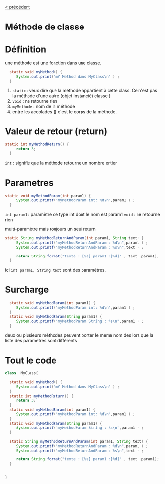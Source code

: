 [< précédent](../README.md)

# Méthode de classe

# Définition

une méthode est une fonction dans une classe.

```java
  static void myMethod() {
     System.out.print("mY Method dans MyClass\n" ) ;
  }
```

1. `static` : veux dire que la méthode appartient à cette class. Ce n'est pas la méthode d'une autre (objet instancié) classe )
1. `void` : ne retourne rien
1. `myMethode` : nom de la méthode
1. entre les accolades {} c'est le corps de la méthode.

# Valeur de retour (return)

```java
static int myMethodReturn() {
     return 3;
  }
```

`int` : signifie que la méthode retourne un nombre entier

# Parametres

```java
static void myMethodParam(int param1) {
     System.out.printf("myMethodParam int: %d\n",param1 ) ;
  }
```

`int param1` : paramètre de type int dont le nom est param1
`void` : ne retourne rien

multi-paramètre mais toujours un seul return

```java
static String myMethodReturnAndParam(int param1, String text) {
     System.out.printf("myMethodReturnAndParam : %d\n",param1 ) ;
     System.out.printf("myMethodReturnAndParam : %s\n",text ) ;

     return String.format("texte : [%s] param1 :[%d]" , text, param1);
  }
```

ici `int param1, String text` sont des paramètres.

# Surcharge

```java
  static void myMethodParam(int param1) {
     System.out.printf("myMethodParam int: %d\n",param1 ) ;
  }
  static void myMethodParam(String param1) {
     System.out.printf("myMethodParam String : %s\n",param1 ) ;
  }
```

deux ou plusieurs méthodes peuvent porter le meme nom des lors que la liste des parametres sont différents

# Tout le code

```java
class  MyClass{

  static void myMethod() {
     System.out.print("mY Method dans MyClass\n" ) ;
  }
  static int myMethodReturn() {
     return 3;
  }
  static void myMethodParam(int param1) {
     System.out.printf("myMethodParam int: %d\n",param1 ) ;
  }
  static void myMethodParam(String param1) {
     System.out.printf("myMethodParam String : %s\n",param1 ) ;
  }

  static String myMethodReturnAndParam(int param1, String text) {
     System.out.printf("myMethodReturnAndParam : %d\n",param1 ) ;
     System.out.printf("myMethodReturnAndParam : %s\n",text ) ;

     return String.format("texte : [%s] param1 :[%d]" , text, param1);
  }


}
```
